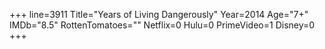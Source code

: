 +++
line=3911
Title="Years of Living Dangerously"
Year=2014
Age="7+"
IMDb="8.5"
RottenTomatoes=""
Netflix=0
Hulu=0
PrimeVideo=1
Disney=0
+++

